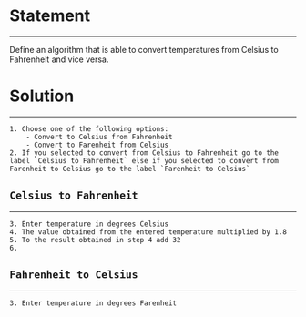 # Statement
---
Define an algorithm that is able to convert temperatures from Celsius to Fahrenheit and vice versa.

# Solution
---
```
1. Choose one of the following options:
    - Convert to Celsius from Fahrenheit
    - Convert to Farenheit from Celsius
2. If you selected to convert from Celsius to Fahrenheit go to the label `Celsius to Fahrenheit` else if you selected to convert from Farenheit to Celsius go to the label `Farenheit to Celsius`
```

## `Celsius to Fahrenheit`
---
```
3. Enter temperature in degrees Celsius
4. The value obtained from the entered temperature multiplied by 1.8
5. To the result obtained in step 4 add 32
6. 
```

## `Fahrenheit to Celsius`
---
```
3. Enter temperature in degrees Farenheit
```